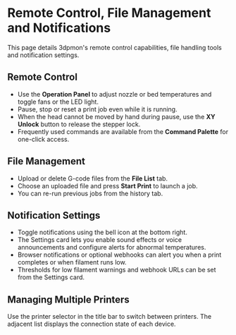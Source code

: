 # Remote Control, File Management and Notifications

This page details 3dpmon's remote control capabilities, file handling tools and notification settings.

## Remote Control
- Use the **Operation Panel** to adjust nozzle or bed temperatures and toggle fans or the LED light.
- Pause, stop or reset a print job even while it is running.
- When the head cannot be moved by hand during pause, use
  the **XY Unlock** button to release the stepper lock.
- Frequently used commands are available from the **Command Palette** for one-click access.

## File Management
- Upload or delete G-code files from the **File List** tab.
- Choose an uploaded file and press **Start Print** to launch a job.
- You can re-run previous jobs from the history tab.

## Notification Settings
- Toggle notifications using the bell icon at the bottom right.
- The Settings card lets you enable sound effects or voice announcements and configure alerts for abnormal temperatures.
- Browser notifications or optional webhooks can alert you when a print completes or when filament runs low.
- Thresholds for low filament warnings and webhook URLs can be set from the Settings card.

## Managing Multiple Printers
Use the printer selector in the title bar to switch between printers. The adjacent list displays the connection state of each device.
